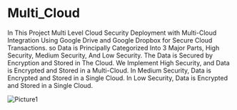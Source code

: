 # Multi_Cloud
In This Project Multi Level Cloud Security Deployment with Multi-Cloud Integration Using Google Drive and Google Dropbox for Secure Cloud Transactions.
so Data is Principally Categorized Into 3 Major Parts, High Security, Medium Security, And Low Security. The Data is Secured by Encryption and Stored in The Cloud.
We Implement High Security, and Data is Encrypted and Stored in a Multi-Cloud. In Medium Security, Data is Encrypted and Stored in a Single Cloud. In Low Security, Data is Encrypted and Stored in a Single Cloud.






![Picture1](https://user-images.githubusercontent.com/78259781/224301165-0005a55c-9c92-4c48-a3cc-b66ebcf28ee3.png)

